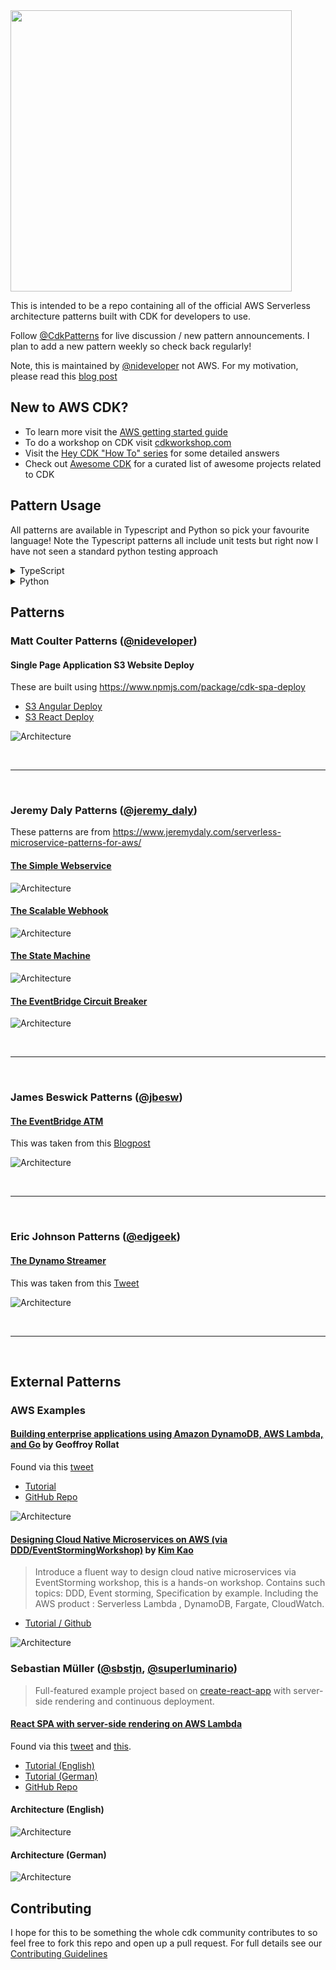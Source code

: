 <img src="img/cdkpatterns_logo.png" width="450" />

This is intended to be a repo containing all of the official AWS Serverless architecture patterns built with CDK for developers to use.

Follow [@CdkPatterns](https://twitter.com/cdkpatterns) for live discussion / new pattern announcements. I plan to add a new pattern weekly so check back regularly!

Note, this is maintained by [@nideveloper](https://twitter.com/nideveloper) not AWS. For my motivation, please read this [blog post](https://www.mattcoulter.com/blog/post/2)

## New to AWS CDK?

* To learn more visit the [AWS getting started guide](https://docs.aws.amazon.com/cdk/latest/guide/getting_started.html)
* To do a workshop on CDK visit [cdkworkshop.com](https://cdkworkshop.com)
* Visit the [Hey CDK &quot;How To&quot; series](https://garbe.io/blog/2019/09/11/hey-cdk-how-to-migrate/) for some detailed answers
* Check out [Awesome CDK](https://github.com/eladb/awesome-cdk) for a curated list of awesome projects related to CDK

## Pattern Usage
All patterns are available in Typescript and Python so pick your favourite language! Note the Typescript patterns all include unit tests but right now I have not seen a standard python testing approach

<details>
  <summary>TypeScript</summary>
  <br />
  All Patterns (unless otherwise stated in their readme) should support the same commands so you can just run:
  <br /><br />
  
  * `git clone https://github.com/cdk-patterns/serverless.git`
  * `cd {pattern-name}/typescript`
  * `npm i` - install the dependencies
  * `npm run build` - build the project
  * `npm run test` - run the unit tests
  * `npm run deploy` - deploy the pattern into your AWS account&#42;
  <br />
  
  &#42; Note this requires you to be using cloud9 or have ran aws configure to setup your local credentials
</details>
<details>
  <summary>Python</summary>
  <br />
  The CDK CLI is still installed via npm so make sure you have the latest version of node installed or the npx commands will fail. Then you can just run:
  <br /><br />
  
  * `git clone https://github.com/cdk-patterns/serverless.git`
  * `cd {pattern-name}/python`
  * `python -m venv .env` - Create a virtual env
  * `source .env/bin/activate` - Activate the virtual env
  * `pip install -r requirements.txt` - Install the dependencies
  * `npx cdk synth` - generate a cft from the stack to validate your setup
  * `npx cdk deploy` - deploy the pattern into your AWS account&#42;
  <br />
  
  &#42; Note this requires you to be using cloud9 or have ran aws configure to setup your local credentials
</details>

## Patterns
### Matt Coulter Patterns ([@nideveloper](https://twitter.com/nideveloper))

#### Single Page Application S3 Website Deploy
These are built using https://www.npmjs.com/package/cdk-spa-deploy

* [S3 Angular Deploy ](/s3-angular-website/README.md)
* [S3 React Deploy ](/s3-react-website/README.md)

![Architecture](https://raw.githubusercontent.com/cdk-patterns/serverless/master/s3-angular-website/img/architecture.PNG)

<br /><hr /><br />

### Jeremy Daly Patterns ([@jeremy_daly](https://twitter.com/jeremy_daly))
These patterns are from https://www.jeremydaly.com/serverless-microservice-patterns-for-aws/

#### [The Simple Webservice](/the-simple-webservice/README.md)
![Architecture](https://raw.githubusercontent.com/cdk-patterns/serverless/master/the-simple-webservice/img/architecture.png)

#### [The Scalable Webhook](/the-scalable-webhook/README.md)
![Architecture](https://raw.githubusercontent.com/cdk-patterns/serverless/master/the-scalable-webhook/img/architecture.png)

#### [The State Machine](/the-state-machine/README.md)
![Architecture](the-state-machine/img/the-state-machine-arch-overview.png)

#### [The EventBridge Circuit Breaker](/the-eventbridge-circuit-breaker/README.md)
![Architecture](the-eventbridge-circuit-breaker/img/arch2.PNG)

<br /><hr /><br />

### James Beswick Patterns ([@jbesw](https://twitter.com/jbesw))

#### [The EventBridge ATM](/the-eventbridge-atm/README.md)
This was taken from this [Blogpost](https://aws.amazon.com/blogs/compute/integrating-amazon-eventbridge-into-your-serverless-applications/)

![Architecture](the-eventbridge-atm/img/amazon-eventbridge-custom-application-2.png)

<br /><hr /><br />

### Eric Johnson Patterns ([@edjgeek](https://twitter.com/edjgeek))

#### [The Dynamo Streamer](/the-dynamo-streamer/README.md)
This was taken from this [Tweet](https://twitter.com/edjgeek/status/1220227872511496192?s=20)

![Architecture](https://raw.githubusercontent.com/cdk-patterns/serverless/master/the-dynamo-streamer/img/arch.jpg)

<br /><hr /><br />

## External Patterns

### AWS Examples

#### [Building enterprise applications using Amazon DynamoDB, AWS Lambda, and Go](https://github.com/aws-samples/aws-dynamodb-enterprise-application/blob/master/README.md) by Geoffroy Rollat


Found via this [tweet](https://twitter.com/danilop/status/1222856997751656449)
* [Tutorial](https://aws.amazon.com/blogs/database/building-enterprise-applications-using-amazon-dynamodb-aws-lambda-and-golang/)
* [GitHub Repo](https://github.com/aws-samples/aws-dynamodb-enterprise-application)

![Architecture](https://raw.githubusercontent.com/cdk-patterns/serverless/master/img/building-enterprise-architecture.jpg)

#### [Designing Cloud Native Microservices on AWS (via DDD/EventStormingWorkshop)](https://github.com/aws-samples/designing-cloud-native-microservices-on-aws) by [Kim Kao](https://twitter.com/YiKaiKao)
> Introduce a fluent way to design cloud native microservices via EventStorming workshop, this is a hands-on workshop. Contains such topics: DDD, Event storming, Specification by example. Including the AWS product : Serverless Lambda , DynamoDB, Fargate, CloudWatch.

* [Tutorial / Github](https://github.com/aws-samples/designing-cloud-native-microservices-on-aws)

![Architecture](/img/Coffeeshop-architecture.png)

### Sebastian Müller ([@sbstjn](https://twitter.com/sbstjn), [@superluminario](https://twitter.com/superluminario))

> Full-featured example project based on [create-react-app](https://create-react-app.dev/) with server-side rendering and continuous deployment.

#### [React SPA with server-side rendering on AWS Lambda](https://github.com/sbstjn/cra-serverless/blob/master/README.md)

Found via this [tweet](https://twitter.com/sbstjn/status/1225811582061621250?s=20) and [this](https://twitter.com/superluminario/status/1225779586161684480).

* [Tutorial (English)](https://sbstjn.com/serverless-create-react-app-server-side-rendering-ssr-lamda.html)
* [Tutorial (German)](https://superluminar.io/2020/02/07/react-spa-und-server-side-rendering-ssr-mit-aws-lambda-cloudfront-und-dem-cdk/)
* [GitHub Repo](https://github.com/sbstjn/cra-serverless/blob/master/README.md)

#### Architecture (English)

![Architecture](/img/serverless-ssr-react-lambda-en.png)

#### Architecture (German)

![Architecture](/img/serverless-ssr-react-lambda-de.png)

## Contributing
I hope for this to be something the whole cdk community contributes to so feel free to fork this repo and open up a pull request. For full details see our [Contributing Guidelines](CONTRIBUTING.md)
